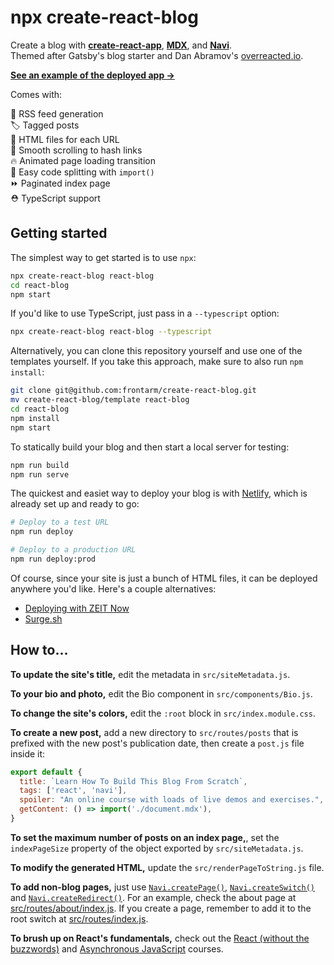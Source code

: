 npx create-react-blog
=====================

Create a blog with **[create-react-app](https://facebook.github.io/create-react-app/)**, **[MDX](https://mdxjs.com)**, and **[Navi](https://frontarm.com/navi/)**.<br />
Themed after Gatsby's blog starter and Dan Abramov's [overreacted.io](https://overreacted.io).

**[See an example of the deployed app →](https://create-react-blog.netlify.com/)**

Comes with:

📡 RSS feed generation<br />
🏷️ Tagged posts<br />
🚀 HTML files for each URL<br />
📜 Smooth scrolling to hash links<br />
🔥 Animated page loading transition<br />
🔗 Easy code splitting with `import()`<br />
⏩ Paginated index page<br />
⛑ TypeScript support


Getting started
---------------

The simplest way to get started is to use `npx`:

```bash
npx create-react-blog react-blog
cd react-blog
npm start
```

If you'd like to use TypeScript, just pass in a `--typescript` option:

```bash
npx create-react-blog react-blog --typescript
```

Alternatively, you can clone this repository yourself and use one of the templates yourself. If you take this approach, make sure to also run `npm install`:

```bash
git clone git@github.com:frontarm/create-react-blog.git
mv create-react-blog/template react-blog
cd react-blog
npm install
npm start
```

To statically build your blog and then start a local server for testing:

```bash
npm run build
npm run serve
```

The quickest and easiet way to deploy your blog is with [Netlify](https://netlify.com/), which is already set up and ready to go:

```bash
# Deploy to a test URL
npm run deploy

# Deploy to a production URL
npm run deploy:prod
```

Of course, since your site is just a bunch of HTML files, it can be deployed anywhere you'd like. Here's a couple alternatives:

- [Deploying with ZEIT Now](https://zeit.co/docs/v2/deployments/basics/)
- [Surge.sh](https://surge.sh/)


How to...
---------

**To update the site's title,** edit the metadata in `src/siteMetadata.js`.

**To your bio and photo,** edit the Bio component in `src/components/Bio.js`.

**To change the site's colors,** edit the `:root` block in `src/index.module.css`.

**To create a new post,** add a new directory to `src/routes/posts` that is prefixed with the new post's publication date, then create a `post.js` file inside it:

```jsx
export default {
  title: `Learn How To Build This Blog From Scratch`,
  tags: ['react', 'navi'],
  spoiler: "An online course with loads of live demos and exercises.",
  getContent: () => import('./document.mdx'),
}
```

**To set the maximum number of posts on an index page,**, set the `indexPageSize` property of the object exported by `src/siteMetadata.js`.

**To modify the generated HTML,** update the `src/renderPageToString.js` file.

**To add non-blog pages,** just use [`Navi.createPage()`](https://frontarm.com/navi/reference/declarations/#createpage), [`Navi.createSwitch()`](https://frontarm.com/navi/reference/declarations/#createswitch) and [`Navi.createRedirect()`](https://frontarm.com/navi/reference/declarations/#createredirect). For an example, check the about page at [src/routes/about/index.js](template/src/routes/about/index.js). If you create a page, remember to add it to the root switch at [src/routes/index.js](template/src/routes/index.js).

**To brush up on React's fundamentals,** check out the [React (without the buzzwords)](https://frontarm.com/courses/learn-raw-react/) and [Asynchronous JavaScript](https://frontarm.com/courses/async-javascript/) courses.
